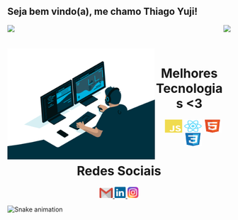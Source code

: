 ## Seja bem vindo(a), me chamo Thiago Yuji!

<div>
  <img  height="180em" src="https://github-readme-stats.vercel.app/api?username=yujiichikawa&show_icons=true&theme=blue-green&include_all_commits=true&count_private=true"/>
  <img align="right" height="180em" src="https://github-readme-stats.vercel.app/api/top-langs/?username=yujiichikawa&layout=compact&langs_count=16&theme=blue-green"/>
</div>
<br>

<div  align="center"> 
  <div style="display: inline_block"><br>
    <img align="left" height="250" alt="coding-time" src="cod.gif">
    <h1 align="center">Melhores Tecnologias <3</h1>
    <img align="center" height="30" width="40" alt="js-icon"  src="https://raw.githubusercontent.com/devicons/devicon/master/icons/javascript/javascript-plain.svg">
    <img align="center" height="30" width="40" alt="react-icon" src="https://raw.githubusercontent.com/devicons/devicon/master/icons/react/react-original.svg">
    <img align="center" height="30" width="40" alt="html-icon" src="https://raw.githubusercontent.com/devicons/devicon/master/icons/html5/html5-original.svg">
    <img align="center" height="30" width="40" alt="css-icon" src="https://raw.githubusercontent.com/devicons/devicon/master/icons/css3/css3-original.svg">
   </div>
    
  
  <h1 align="center">Redes Sociais</h1>
    <a href = "mailto: thiagogelinski20@gmail.com">
      <img width="30" src="gmail.svg">
    </a>
    <a href = "https://www.linkedin.com/in/thiago-ichikawa-0bba07205/">
      <img width="25" src="linkedin.svg">
    </a>
    <a href = "https://www.instagram.com/tyujigi/">
      <img width="25" src="instagram.png">
    </a>
</div>
  
![Snake animation](https://github.com/yujiichikawa/yujiichikawa/blob/output/github-contribution-grid-snake.svg)
